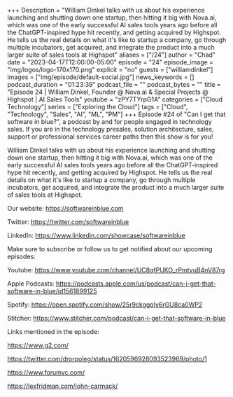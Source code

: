 +++
Description = "William Dinkel talks with us about his experience launching and shutting down one startup, then hitting it big with Nova.ai, which was one of the early successful AI sales tools years ago before all the ChatGPT-inspired hype hit recently, and getting acquired by Highspot. He tells us the real details on what it's like to startup a company, go through multiple incubators, get acquired, and integrate the product into a much larger suite of sales tools at Highspot"
aliases = ["/24"]
author = "Chad"
date = "2023-04-17T12:00:00-05:00"
episode = "24"
episode_image = "img/logos/logo-170x170.png"
explicit = "no"
guests = ["williamdinkel"]
images = ["img/episode/default-social.jpg"]
news_keywords = []
podcast_duration = "01:23:39"
podcast_file = ""
podcast_bytes = ""
title = "Episode 24 | William Dinkel, Founder @ Nova.ai & Special Projects @ Highspot | AI Sales Tools"
youtube = "zPY7TYrpG1A"
categories = ["Cloud Technology"]
series = ["Exploring the Cloud"]
tags = ["Cloud", "Technology", "Sales", "AI", "ML", "PM"]
+++
Episode #24 of "Can I get that software in blue?", a podcast by and for people engaged in technology sales. If you are in the technology presales, solution architecture, sales, support or professional services career paths then this show is for you!

William Dinkel talks with us about his experience launching and shutting down one startup, then hitting it big with Nova.ai, which was one of the early successful AI sales tools years ago before all the ChatGPT-inspired hype hit recently, and getting acquired by Highspot. He tells us the real details on what it's like to startup a company, go through multiple incubators, get acquired, and integrate the product into a much larger suite of sales tools at Highspot.

Our website: https://softwareinblue.com

Twitter: https://twitter.com/softwareinblue

LinkedIn: https://www.linkedin.com/showcase/softwareinblue

Make sure to subscribe or follow us to get notified about our upcoming episodes:

Youtube: https://www.youtube.com/channel/UC8qfPUKO_rPmtvuB4nV87rg

Apple Podcasts: https://podcasts.apple.com/us/podcast/can-i-get-that-software-in-blue/id1561899125

Spotify: https://open.spotify.com/show/25r9ckggqIv6rGU8ca0WP2

Stitcher: https://www.stitcher.com/podcast/can-i-get-that-software-in-blue

Links mentioned in the episode:

https://www.g2.com/

https://twitter.com/drorpoleg/status/1620596928093523969/photo/1

https://www.forumvc.com/

https://lexfridman.com/john-carmack/
